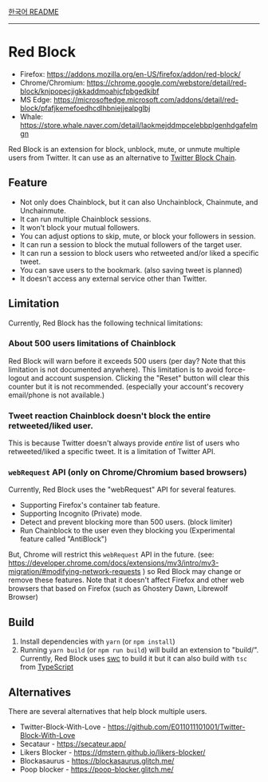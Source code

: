 [한국어 README](./README.ko.md)

---

# Red Block

- Firefox: https://addons.mozilla.org/en-US/firefox/addon/red-block/
- Chrome/Chromium: https://chrome.google.com/webstore/detail/red-block/knjpopecjigkkaddmoahjcfpbgedkibf
- MS Edge: https://microsoftedge.microsoft.com/addons/detail/red-block/pfafjkemefoedhcdlhbniejjealpglbj
- Whale: https://store.whale.naver.com/detail/laokmejddmpcelebbplgenhdgafelmgn

Red Block is an extension for block, unblock, mute, or unmute multiple users from Twitter. It can use as an alternative to [Twitter Block Chain](https://github.com/satsukitv/twitter-block-chain).

## Feature

- Not only does Chainblock, but it can also Unchainblock, Chainmute, and Unchainmute.
- It can run multiple Chainblock sessions.
- It won't block your mutual followers.
- You can adjust options to skip, mute, or block your followers in session.
- It can run a session to block the mutual followers of the target user.
- It can run a session to block users who retweeted and/or liked a specific tweet.
- You can save users to the bookmark. (also saving tweet is planned)
- It doesn't access any external service other than Twitter.

## Limitation

Currently, Red Block has the following technical limitations:

### About 500 users limitations of Chainblock

Red Block will warn before it exceeds 500 users (per day? Note that this limitation is not documented anywhere). This limitation is to avoid force-logout and account suspension. Clicking the "Reset" button will clear this counter but it is not recommended. (especially your account's recovery email/phone is not available.)

### Tweet reaction Chainblock doesn't block the entire retweeted/liked user.

This is because Twitter doesn't always provide _entire_ list of users who retweeted/liked a specific tweet. It is a limitation of Twitter API.

### `webRequest` API (only on Chrome/Chromium based browsers)

Currently, Red Block uses the "webRequest" API for several features.

- Supporting Firefox's container tab feature.
- Supporting Incognito (Private) mode.
- Detect and prevent blocking more than 500 users. (block limiter)
- Run Chainblock to the user even they blocking you (Experimental feature called "AntiBlock")

But, Chrome will restrict this `webRequest` API in the future. (see: https://developer.chrome.com/docs/extensions/mv3/intro/mv3-migration/#modifying-network-requests ) so Red Block may change or remove these features. Note that it doesn't affect Firefox and other web browsers that based on Firefox (such as Ghostery Dawn, Librewolf Browser)

## Build

1. Install dependencies with `yarn` (or `npm install`)
1. Running `yarn build` (or `npm run build`) will build an extension to "build/". Currently, Red Block uses [swc](https://swc.rs) to build it but it can also build with `tsc` from [TypeScript](https://github.com/microsoft/typescript)

## Alternatives

There are several alternatives that help block multiple users.

- Twitter-Block-With-Love - https://github.com/E011011101001/Twitter-Block-With-Love
- Secataur - https://secateur.app/
- Likers Blocker - https://dmstern.github.io/likers-blocker/
- Blockasaurus - https://blockasaurus.glitch.me/
- Poop blocker - https://poop-blocker.glitch.me/

